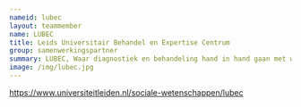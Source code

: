 ```yaml
---
nameid: lubec
layout: teammember
name: LUBEC
title: Leids Universitair Behandel en Expertise Centrum 
group: samenwerkingspartner
summary: LUBEC, Waar diagnostiek en behandeling hand in hand gaan met wetenschappelijk onderzoek, academisch onderwijs en post-masteropleidingen
image: /img/lubec.jpg
---
```


 

https://www.universiteitleiden.nl/sociale-wetenschappen/lubec
